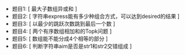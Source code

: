 - 题目1: [ 最大子数组异或和 ]
- 题目2: [ 字符串express能有多少种组合方式，可以达到desired的结果 ]
- 题目3: [ 以最少的跳跃次数跳到最后一个数 ]
- 题目4: [ 两个有序数组相加和的Topk问题 ]
- 题目5: [ 数组能不能分成4个相等的部分 ]
- 题目6: [ 判断字符串aim是否是str1和str2交错组成 ]